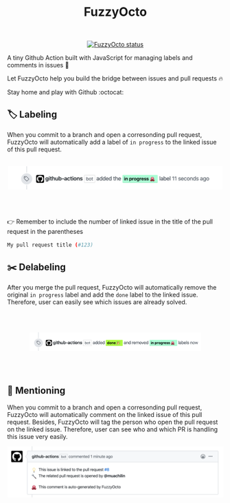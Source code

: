 <h1 align="center">
  FuzzyOcto
</h1>

<p align="center">
  <a href="">
    <img alt="" src="https://images.emojiterra.com/google/android-nougat/512px/1f419.png" width="200" />
  </a>
</p>

<p align="center">
  <a href=""><img alt="FuzzyOcto status" src="https://github.com/muachilin/FuzzyOcto/workflows/FuzzyOcto-Test/badge.svg"></a>
</p>


A tiny Github Action built with JavaScript for managing labels and comments in issues :dart:

Let FuzzyOcto help you build the bridge between issues and pull requests 🔥

Stay home and play with Github :octocat:


## 🏷️ Labeling

When you commit to a branch and open a corresonding pull request, FuzzyOcto will automatically add a label of `in progress` to the linked issue of this pull request.
<br></br>
<p align="center">
 <img alt="" src="examples/add_label.png" width="500" />
</p>
<br></br>

👉 Remember to include the number of linked issue in the title of the pull request in the parentheses

```bash
My pull request title (#123)
```

## ✂️  Delabeling

After you merge the pull request, FuzzyOcto will automatically remove the original `in progress` label and add the `done` label to the linked issue. Therefore, user can easily see which issues are already solved. 

<br></br>
<p align="center">
 <img alt="" src="examples/remove_label.png" width="400" />
</p>
<br></br>


## 📝 Mentioning

When you commit to a branch and open a corresonding pull request, FuzzyOcto will automatically comment on the linked issue of this pull request. Besides, FuzzyOcto will tag the person who open the pull request on the linked issue. Therefore, user can see who and which PR is handling this issue very easily.

<p align="center">
 <img alt="" src="examples/issue_comment.png" width="700" />
</p>
